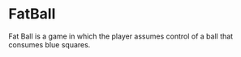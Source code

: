 # FatBall
Fat Ball is a game in which the player assumes control of a ball that consumes blue squares.
